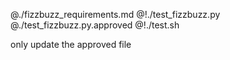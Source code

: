 @./fizzbuzz_requirements.md
@!./test_fizzbuzz.py
@./test_fizzbuzz.py.approved
@!./test.sh

only update the approved file
